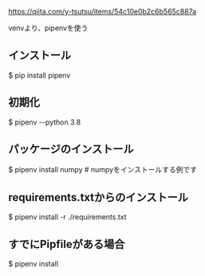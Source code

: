 
https://qiita.com/y-tsutsu/items/54c10e0b2c6b565c887a

venvより、pipenvを使う

## インストール

$ pip install pipenv

## 初期化

$ pipenv --python 3.8

## パッケージのインストール

$ pipenv install numpy    # numpyをインストールする例です

## requirements.txtからのインストール

$ pipenv install -r ./requirements.txt

## すでにPipfileがある場合

$ pipenv install

